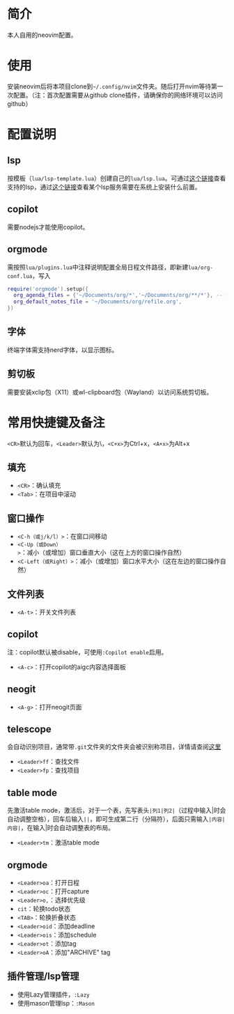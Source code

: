 # 简介

本人自用的neovim配置。

# 使用

安装neovim后将本项目clone到```~/.config/nvim```文件夹。随后打开nvim等待第一次配置。（注：首次配置需要从github clone插件，请确保你的网络环境可以访问github）

# 配置说明

## lsp

按模板（```lua/lsp-template.lua```）创建自己的```lua/lsp.lua```。可通过[这个链接](https://github.com/williamboman/mason-lspconfig.nvim?tab=readme-ov-file#available-lsp-servers)查看支持的lsp，通过[这个链接](https://github.com/neovim/nvim-lspconfig/blob/master/doc/server_configurations.md)查看某个lsp服务需要在系统上安装什么前置。

## copilot

需要nodejs才能使用copilot。

## orgmode

需按照```lua/plugins.lua```中注释说明配置全局日程文件路径，即新建```lua/org-conf.lua```，写入
```lua
require('orgmode').setup({
  org_agenda_files = {'~/Documents/org/*','~/Documents/org/**/*'}, -- 替换为你的日程文件所在目录
  org_default_notes_file = '~/Documents/org/refile.org',
})
```

## 字体

终端字体需支持nerd字体，以显示图标。

## 剪切板

需要安装xclip包（X11）或wl-clipboard包（Wayland）以访问系统剪切板。

# 常用快捷键及备注

```<CR>```默认为回车，```<Leader>```默认为\，```<C+x>```为Ctrl+x，```<A+x>```为Alt+x

## 填充

- ```<CR>```：确认填充
- ```<Tab>```：在项目中滚动

## 窗口操作

- ```<C-h（或j/k/l）>```：在窗口间移动
- ```<C-Up（或Down）>```：减小（或增加）窗口垂直大小（这在上方的窗口操作自然）
- ```<C-Left（或Right）>```：减小（或增加）窗口水平大小（这在左边的窗口操作自然）

## 文件列表

- ```<A-t>```：开关文件列表

## copilot

注：copilot默认被disable，可使用```:Copilot enable```启用。
- ```<A-c>```：打开copilot的aigc内容选择面板

## neogit

- ```<A-g>```：打开neogit页面

## telescope

会自动识别项目，通常带```.git```文件夹的文件夹会被识别称项目，详情请查阅[这里](https://github.com/ahmedkhalf/project.nvim)

- ```<Leader>ff```：查找文件
- ```<Leader>fp```：查找项目

## table mode

先激活table mode，激活后，对于一个表，先写表头```|列1|列2|```（过程中输入|时会自动调整空格），回车后输入```||```，即可生成第二行（分隔符），后面只需输入```|内容|内容|```，在输入|时会自动调整表的布局。
- ```<Leader>tm```：激活table mode

## orgmode

- ```<Leader>oa```：打开日程
- ```<Leader>oc```：打开capture
- ```<Leader>o,```：选择优先级
- ```cit```：轮换todo状态
- ```<TAB>```：轮换折叠状态
- ```<Leader>oid```：添加deadline
- ```<Leader>ois```：添加schedule
- ```<Leader>ot```：添加tag
- ```<Leader>oA```：添加"ARCHIVE" tag

## 插件管理/lsp管理

- 使用Lazy管理插件，```:Lazy```
- 使用mason管理lsp：```:Mason```
